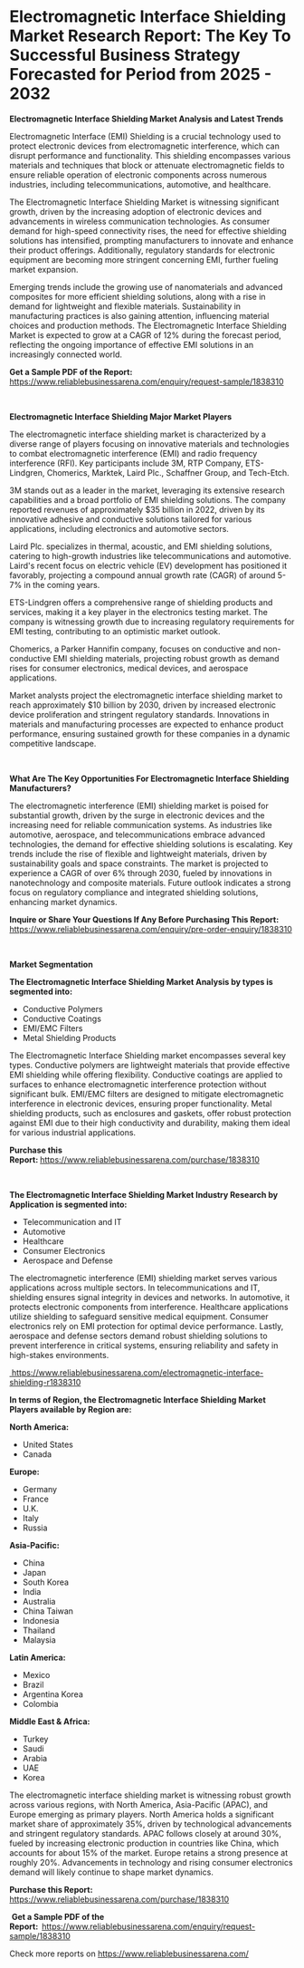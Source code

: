 <p><h1>Electromagnetic Interface Shielding Market Research Report: The Key To Successful Business Strategy Forecasted for Period from 2025 - 2032</h1></p><p><strong>Electromagnetic Interface Shielding Market Analysis and Latest Trends</strong></p>
<p><p>Electromagnetic Interface (EMI) Shielding is a crucial technology used to protect electronic devices from electromagnetic interference, which can disrupt performance and functionality. This shielding encompasses various materials and techniques that block or attenuate electromagnetic fields to ensure reliable operation of electronic components across numerous industries, including telecommunications, automotive, and healthcare.</p><p>The Electromagnetic Interface Shielding Market is witnessing significant growth, driven by the increasing adoption of electronic devices and advancements in wireless communication technologies. As consumer demand for high-speed connectivity rises, the need for effective shielding solutions has intensified, prompting manufacturers to innovate and enhance their product offerings. Additionally, regulatory standards for electronic equipment are becoming more stringent concerning EMI, further fueling market expansion.</p><p>Emerging trends include the growing use of nanomaterials and advanced composites for more efficient shielding solutions, along with a rise in demand for lightweight and flexible materials. Sustainability in manufacturing practices is also gaining attention, influencing material choices and production methods. The Electromagnetic Interface Shielding Market is expected to grow at a CAGR of 12% during the forecast period, reflecting the ongoing importance of effective EMI solutions in an increasingly connected world.</p></p>
<p><strong>Get a Sample PDF of the Report:&nbsp;</strong> <a href="https://www.reliablebusinessarena.com/enquiry/request-sample/1838310?utm_campaign=2206&utm_medium=2&utm_source=Github&utm_content=ia&utm_term=06042025&utm_id=electromagnetic-interface-shielding">https://www.reliablebusinessarena.com/enquiry/request-sample/1838310</a></p>
<p>&nbsp;</p>
<p><strong>Electromagnetic Interface Shielding Major Market Players</strong></p>
<p><p>The electromagnetic interface shielding market is characterized by a diverse range of players focusing on innovative materials and technologies to combat electromagnetic interference (EMI) and radio frequency interference (RFI). Key participants include 3M, RTP Company, ETS-Lindgren, Chomerics, Marktek, Laird Plc., Schaffner Group, and Tech-Etch.</p><p>3M stands out as a leader in the market, leveraging its extensive research capabilities and a broad portfolio of EMI shielding solutions. The company reported revenues of approximately $35 billion in 2022, driven by its innovative adhesive and conductive solutions tailored for various applications, including electronics and automotive sectors.</p><p>Laird Plc. specializes in thermal, acoustic, and EMI shielding solutions, catering to high-growth industries like telecommunications and automotive. Laird's recent focus on electric vehicle (EV) development has positioned it favorably, projecting a compound annual growth rate (CAGR) of around 5-7% in the coming years.</p><p>ETS-Lindgren offers a comprehensive range of shielding products and services, making it a key player in the electronics testing market. The company is witnessing growth due to increasing regulatory requirements for EMI testing, contributing to an optimistic market outlook.</p><p>Chomerics, a Parker Hannifin company, focuses on conductive and non-conductive EMI shielding materials, projecting robust growth as demand rises for consumer electronics, medical devices, and aerospace applications.</p><p>Market analysts project the electromagnetic interface shielding market to reach approximately $10 billion by 2030, driven by increased electronic device proliferation and stringent regulatory standards. Innovations in materials and manufacturing processes are expected to enhance product performance, ensuring sustained growth for these companies in a dynamic competitive landscape.</p></p>
<p>&nbsp;</p>
<p><strong>What Are The Key Opportunities For Electromagnetic Interface Shielding Manufacturers?</strong></p>
<p><p>The electromagnetic interference (EMI) shielding market is poised for substantial growth, driven by the surge in electronic devices and the increasing need for reliable communication systems. As industries like automotive, aerospace, and telecommunications embrace advanced technologies, the demand for effective shielding solutions is escalating. Key trends include the rise of flexible and lightweight materials, driven by sustainability goals and space constraints. The market is projected to experience a CAGR of over 6% through 2030, fueled by innovations in nanotechnology and composite materials. Future outlook indicates a strong focus on regulatory compliance and integrated shielding solutions, enhancing market dynamics.</p></p>
<p><strong>Inquire or Share Your Questions If Any Before Purchasing This Report:</strong> <a href="https://www.reliablebusinessarena.com/enquiry/pre-order-enquiry/1838310?utm_campaign=2206&utm_medium=2&utm_source=Github&utm_content=ia&utm_term=06042025&utm_id=electromagnetic-interface-shielding">https://www.reliablebusinessarena.com/enquiry/pre-order-enquiry/1838310</a></p>
<p>&nbsp;</p>
<p><strong>Market Segmentation</strong></p>
<p><strong>The Electromagnetic Interface Shielding Market Analysis by types is segmented into:</strong></p>
<p><ul><li>Conductive Polymers</li><li>Conductive Coatings</li><li>EMI/EMC Filters</li><li>Metal Shielding Products</li></ul></p>
<p><p>The Electromagnetic Interface Shielding market encompasses several key types. Conductive polymers are lightweight materials that provide effective EMI shielding while offering flexibility. Conductive coatings are applied to surfaces to enhance electromagnetic interference protection without significant bulk. EMI/EMC filters are designed to mitigate electromagnetic interference in electronic devices, ensuring proper functionality. Metal shielding products, such as enclosures and gaskets, offer robust protection against EMI due to their high conductivity and durability, making them ideal for various industrial applications.</p></p>
<p><strong>Purchase this Report:&nbsp;</strong><a href="https://www.reliablebusinessarena.com/purchase/1838310?utm_campaign=2206&utm_medium=2&utm_source=Github&utm_content=ia&utm_term=06042025&utm_id=electromagnetic-interface-shielding">https://www.reliablebusinessarena.com/purchase/1838310</a></p>
<p>&nbsp;</p>
<p><strong>The Electromagnetic Interface Shielding Market Industry Research by Application is segmented into:</strong></p>
<p><ul><li>Telecommunication and IT</li><li>Automotive</li><li>Healthcare</li><li>Consumer Electronics</li><li>Aerospace and Defense</li></ul></p>
<p><p>The electromagnetic interference (EMI) shielding market serves various applications across multiple sectors. In telecommunications and IT, shielding ensures signal integrity in devices and networks. In automotive, it protects electronic components from interference. Healthcare applications utilize shielding to safeguard sensitive medical equipment. Consumer electronics rely on EMI protection for optimal device performance. Lastly, aerospace and defense sectors demand robust shielding solutions to prevent interference in critical systems, ensuring reliability and safety in high-stakes environments.</p></p>
<p><a href="https://www.reliablebusinessarena.com/electromagnetic-interface-shielding-r1838310?utm_campaign=2206&utm_medium=2&utm_source=Github&utm_content=ia&utm_term=06042025&utm_id=electromagnetic-interface-shielding">&nbsp;https://www.reliablebusinessarena.com/electromagnetic-interface-shielding-r1838310</a></p>
<p><strong>In terms of Region, the Electromagnetic Interface Shielding Market Players available by Region are:</strong></p>
<p>
    <p> <strong> North America: </strong>
        <ul>
            <li>United States</li>
            <li>Canada</li>
        </ul>
        </p> 
    <p> <strong> Europe: </strong>
        <ul>
            <li>Germany</li>
            <li>France</li>
            <li>U.K.</li>
            <li>Italy</li>
            <li>Russia</li>
        </ul>
        </p> 
    <p> <strong> Asia-Pacific: </strong>
        <ul>
            <li>China</li>
            <li>Japan</li>
            <li>South Korea</li>
            <li>India</li>
            <li>Australia</li>
            <li>China Taiwan</li>
            <li>Indonesia</li>
            <li>Thailand</li>
            <li>Malaysia</li>
        </ul>
        </p> 
    <p> <strong> Latin America: </strong>
        <ul>
            <li>Mexico</li>
            <li>Brazil</li>
            <li>Argentina Korea</li>
            <li>Colombia</li>
        </ul>
        </p> 
    <p> <strong> Middle East & Africa: </strong>
        <ul>
            <li>Turkey</li>
            <li>Saudi</li>
            <li>Arabia</li>
            <li>UAE</li>
            <li>Korea</li>
        </ul>
    </p>
    </p>
<p><p>The electromagnetic interface shielding market is witnessing robust growth across various regions, with North America, Asia-Pacific (APAC), and Europe emerging as primary players. North America holds a significant market share of approximately 35%, driven by technological advancements and stringent regulatory standards. APAC follows closely at around 30%, fueled by increasing electronic production in countries like China, which accounts for about 15% of the market. Europe retains a strong presence at roughly 20%. Advancements in technology and rising consumer electronics demand will likely continue to shape market dynamics.</p></p>
<p><strong>Purchase this Report: </strong><a href="https://www.reliablebusinessarena.com/purchase/1838310?utm_campaign=2206&utm_medium=2&utm_source=Github&utm_content=ia&utm_term=06042025&utm_id=electromagnetic-interface-shielding">https://www.reliablebusinessarena.com/purchase/1838310</a></p>
<p>&nbsp;<strong>Get a Sample PDF of the Report:&nbsp;&nbsp;</strong><a href="https://www.reliablebusinessarena.com/enquiry/request-sample/1838310?utm_campaign=2206&utm_medium=2&utm_source=Github&utm_content=ia&utm_term=06042025&utm_id=electromagnetic-interface-shielding">https://www.reliablebusinessarena.com/enquiry/request-sample/1838310</a></p>
<p><strong></strong></p>
<p>Check more reports on <a href="https://www.reliablebusinessarena.com/?utm_campaign=2206&utm_medium=2&utm_source=Github&utm_content=ia&utm_term=06042025&utm_id=electromagnetic-interface-shielding">https://www.reliablebusinessarena.com/</a></p>